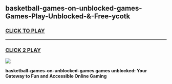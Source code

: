 
## basketball-games-on-unblocked-games-Games-Play-Unblocked-&-Free-ycotk
<h3>
<a href="https://premium76.site?title=basketball-games-on-unblocked-games&ref=24A">CLICK TO PLAY</a></h3>
<hr>

<h3>
<a href="https://premium76.site?title=basketball-games-on-unblocked-games&ref=24A">CLICK 2 PLAY</a>
  
</h3>

<a href="https://premium76.site?title=basketball-games-on-unblocked-games&ref=24A"><img src="https://clearcache.store/games.png"></a>


**basketball-games-on-unblocked-games games unblocked: Your Gateway to Fun and Accessible Online Gaming**
